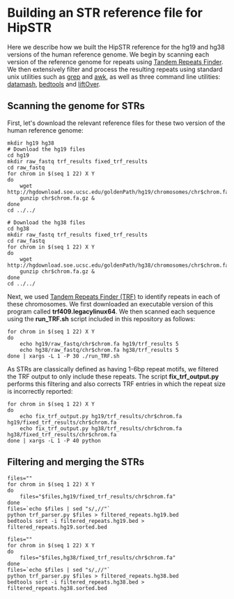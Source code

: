 # Building an STR reference file for HipSTR
Here we describe how we built the HipSTR reference for the hg19 and hg38 versions of the human reference genome. We begin by scanning each
version of the reference genome for repeats using [Tandem Repeats Finder](https://tandem.bu.edu/trf/trf.html). We then
extensively filter and process the resulting repeats using standard unix utilities such as [grep](http://linuxcommand.org/man_pages/grep1.html) and [awk](http://linuxcommand.org/man_pages/awk1.html), 
as well as three command line utilities: [datamash](https://www.gnu.org/software/datamash/), [bedtools](http://bedtools.readthedocs.io/en/latest/) and [liftOver](https://genome.ucsc.edu/cgi-bin/hgLiftOver).

## Scanning the genome for STRs
First, let's download the relevant reference files for these two version of the human reference genome:
```
mkdir hg19 hg38                                                                                                                                     
# Download the hg19 files
cd hg19
mkdir raw_fastq trf_results fixed_trf_results
cd raw_fastq
for chrom in $(seq 1 22) X Y
do
    wget http://hgdownload.soe.ucsc.edu/goldenPath/hg19/chromosomes/chr$chrom.fa.gz
    gunzip chr$chrom.fa.gz &
done
cd ../../

# Download the hg38 files                                                                                                                                                                                          
cd hg38
mkdir raw_fastq trf_results fixed_trf_results
cd raw_fastq
for chrom in $(seq 1 22) X Y
do
    wget http://hgdownload.soe.ucsc.edu/goldenPath/hg38/chromosomes/chr$chrom.fa.gz
    gunzip chr$chrom.fa.gz &
done
cd ../../
```

Next, we used [Tandem Repeats Finder (TRF)](https://tandem.bu.edu/trf/trf.html) to identify repeats in each of these chromosomes.
We first downloaded an executable version of this program called **trf409.legacylinux64**. We then scanned each sequence using the **run_TRF.sh** script included in this repository as follows:
```
for chrom in $(seq 1 22) X Y
do
    echo hg19/raw_fastq/chr$chrom.fa hg19/trf_results 5
    echo hg38/raw_fastq/chr$chrom.fa hg38/trf_results 5
done | xargs -L 1 -P 30 ./run_TRF.sh
```

As STRs are classically defined as having 1-6bp repeat motifs, we filtered the TRF output to only include these repeats. The script **fix_trf_output.py** performs this filtering and also corrects TRF entries in which the repeat size is incorrectly reported:
```
for chrom in $(seq 1 22) X Y
do
    echo fix_trf_output.py hg19/trf_results/chr$chrom.fa hg19/fixed_trf_results/chr$chrom.fa
    echo fix_trf_output.py hg38/trf_results/chr$chrom.fa hg38/fixed_trf_results/chr$chrom.fa
done | xargs -L 1 -P 40 python
```


## Filtering and merging the STRs


```
files=""
for chrom in $(seq 1 22) X Y
do
    files="$files,hg19/fixed_trf_results/chr$chrom.fa"
done
files=`echo $files | sed "s/,//"`
python trf_parser.py $files > filtered_repeats.hg19.bed
bedtools sort -i filtered_repeats.hg19.bed > filtered_repeats.hg19.sorted.bed
```

```
files=""
for chrom in $(seq 1 22) X Y
do
    files="$files,hg38/fixed_trf_results/chr$chrom.fa"
done
files=`echo $files | sed "s/,//"`
python trf_parser.py $files > filtered_repeats.hg38.bed
bedtools sort -i filtered_repeats.hg38.bed > filtered_repeats.hg38.sorted.bed
```
